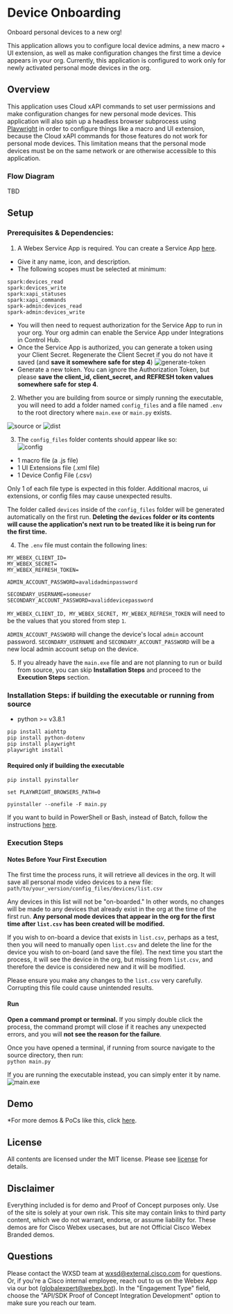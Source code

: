 
# Device Onboarding
Onboard personal devices to a new org!

This application allows you to configure local device admins, a new macro + UI extension, as well as make configuration changes the first time a device appears in your org.  Currently, this application is configured to work only for newly activated personal mode devices in the org.

<!-- ![image/gif](insert img link here) -->


## Overview

This application uses Cloud xAPI commands to set user permissions and make configuration changes for new personal mode devices.  This application will also spin up a headless browser subprocess using [Playwright](https://playwright.dev/python/docs/library) in order to configure things like a macro and UI extension, because the Cloud xAPI commands for those features do not work for personal mode devices.  This limitation means that the personal mode devices must be on the same network or are otherwise accessible to this application.



### Flow Diagram

TBD
<!-- ![image/gif](insert img link here) -->



## Setup

### Prerequisites & Dependencies: 

1. A Webex Service App is required.  You can create a Service App [here](https://developer.webex.com/my-apps/new).  
+ Give it any name, icon, and description.  
+ The following scopes must be selected at minimum:  
```
spark:devices_read
spark:devices_write
spark:xapi_statuses
spark:xapi_commands
spark-admin:devices_read
spark-admin:devices_write
```
+ You will then need to request authorization for the Service App to run in your org.  Your org admin can enable the Service App under Integrations in Control Hub.  
+ Once the Service App is authorized, you can generate a token using your Client Secret.  Regenerate the Client Secret if you do not have it saved (and **save it somewhere safe for step 4**)
![generate-token](https://user-images.githubusercontent.com/19175490/236936890-fbf9dc4b-8305-4545-9629-71196dc1e528.png)
+ Generate a new token.  You can ignore the Authorization Token, but please **save the client_id, client_secret, and REFRESH token values somewhere safe for step 4**.


2. Whether you are building from source or simply running the executable, you will need to add a folder named ```config_files``` and a file named ```.env``` to the root directory where ```main.exe``` or ```main.py``` exists.  

![source](https://user-images.githubusercontent.com/19175490/236932847-e81c63a8-b02e-471d-b381-67a964bbd2e0.PNG)
or
![dist](https://user-images.githubusercontent.com/19175490/236932846-03f821a2-e56c-4906-bfc8-3bdc95ca8b0a.PNG)

3. The ```config_files``` folder contents should appear like so:  
![config](https://user-images.githubusercontent.com/19175490/236932844-1de42785-3542-4080-ae30-6743cb7a5350.PNG)
+ 1 macro file (a .js file)  
+ 1 UI Extensions file (.xml file)  
+ 1 Device Config File (.csv)

Only 1 of each file type is expected in this folder. Additional macros, ui extensions, or config files may cause unexpected results.

The folder called ```devices``` inside of the ```config_files``` folder will be generated automatically on the first run.  **Deleting the ```devices``` folder or its contents will cause the application's next run to be treated like it is being run for the first time.**

4. The ```.env``` file must contain the following lines:
```
MY_WEBEX_CLIENT_ID=
MY_WEBEX_SECRET=
MY_WEBEX_REFRESH_TOKEN=

ADMIN_ACCOUNT_PASSWORD=avalidadminpassword

SECONDARY_USERNAME=someuser
SECONDARY_ACCOUNT_PASSWORD=avaliddevicepassword
```

```MY_WEBEX_CLIENT_ID, MY_WEBEX_SECRET, MY_WEBEX_REFRESH_TOKEN``` will need to be the values that you stored from step ```1```.

```ADMIN_ACCOUNT_PASSWORD``` will change the device's local ```admin``` account password.  ```SECONDARY_USERNAME``` and ```SECONDARY_ACCOUNT_PASSWORD``` will be a new local admin account setup on the device.

5. If you already have the ```main.exe``` file and are not planning to run or build from source, you can skip **Installation Steps** and proceed to the **Execution Steps** section.

### Installation Steps: if building the executable or running from source
+ python >= v3.8.1
```
pip install aiohttp
pip install python-dotenv
pip install playwright
playwright install
```

#### Required only if building the executable    
```
pip install pyinstaller
```
```
set PLAYWRIGHT_BROWSERS_PATH=0
```
```
pyinstaller --onefile -F main.py
```
If you want to build in PowerShell or Bash, instead of Batch, follow the instructions [here](https://playwright.dev/python/docs/library#pyinstaller).

### Execution Steps

#### Notes Before Your First Execution
The first time the process runs, it will retrieve all devices in the org.  It will save all personal mode video devices to a new file: ```path/to/your_version/config_files/devices/list.csv```

Any devices in this list will not be "on-boarded." In other words, no changes will be made to any devices that already exist in the org at the time of the first run.  **Any personal mode devices that appear in the org for the first time after ```list.csv``` has been created will be modified.**

If you wish to on-board a device that exists in ```list.csv```, perhaps as a test, then you will need to manually open ```list.csv``` and delete the line for the device you wish to on-board (and save the file).  The next time you start the process, it will see the device in the org, but missing from  ```list.csv```, and therefore the device is considered new and it will be modified.

Please ensure you make any changes to the ```list.csv``` very carefully.  Corrupting this file could cause unintended results.

#### Run
**Open a command prompt or terminal.**  If you simply double click the process, the command prompt will close if it reaches any unexpected errors, and you will **not see the reason for the failure**.

Once you have opened a terminal, if running from source navigate to the source directory, then run:  
```python main.py```

If you are running the executable instead, you can simply enter it by name.  
![main.exe](https://user-images.githubusercontent.com/19175490/236932882-30a17fd0-4d94-4ad9-b310-c02fc7c40c87.PNG)

    
## Demo
*For more demos & PoCs like this, click [here](https://github.com/wxsd-sales).

<!-- [![Your Video Title ](assets/peer_support_main.PNG)](https://www.youtube.com/watch?v=SqZhiC8jHhU&t=10s, "<insert demo name here>") -->


## License
All contents are licensed under the MIT license. Please see [license](LICENSE) for details.


## Disclaimer
Everything included is for demo and Proof of Concept purposes only. Use of the site is solely at your own risk. This site may contain links to third party content, which we do not warrant, endorse, or assume liability for. These demos are for Cisco Webex usecases, but are not Official Cisco Webex Branded demos.


## Questions
Please contact the WXSD team at [wxsd@external.cisco.com](mailto:wxsd@external.cisco.com?subject=RepoName) for questions. Or, if you're a Cisco internal employee, reach out to us on the Webex App via our bot (globalexpert@webex.bot). In the "Engagement Type" field, choose the "API/SDK Proof of Concept Integration Development" option to make sure you reach our team. 
